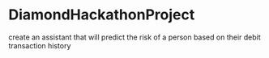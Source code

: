 # DiamondHackathonProject

create an assistant that will predict the risk of a person based on their debit transaction history